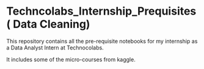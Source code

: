 # Techncolabs_Internship_Prequisites ( Data Cleaning)
This repository contains all the pre-requisite notebooks for my internship as a Data Analyst Intern at Technocolabs.

It includes some of the micro-courses from kaggle. 

